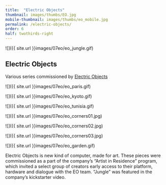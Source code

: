```yaml
---
title:  "Electric Objects"
thumbnail: images/thumbs/EO.jpg
mobile-thumbnail: images/thumbs/eo_mobile.jpg
permalink: /electric-objects/
order: 6
half: twothirds-right
---
```


![]({{ site.url }}images/07eo/eo_jungle.gif)


## Electric Objects
Various series commissioned by [Electric Objects](http://electricobjects.com/)

![]({{ site.url }}images/07eo/eo_paris.gif)

![]({{ site.url }}images/07eo/eo_kyoto.gif)

![]({{ site.url }}images/07eo/eo_tunisia.gif)

![]({{ site.url }}images/07eo/eo_corners01.jpg)

![]({{ site.url }}images/07eo/eo_corners02.jpg)

![]({{ site.url }}images/07eo/eo_corners03.jpg)

![]({{ site.url }}images/07eo/eo_garden.gif)

Electric Objects is new kind of computer, made for art. These pieces were commissioned as a part of the company’s “Artist in Residence” program, which invited a select group of creators early access to their platform, hardware and dialogue with the EO team. “Jungle” was featured in the company’s kickstarter video. 